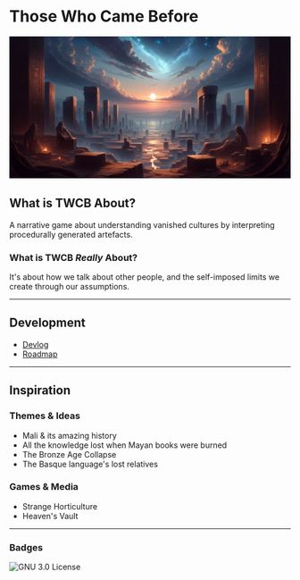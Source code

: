 # Those Who Came Before

![Ruins under a night sky](/img/banner.png)

## What is TWCB About?

A narrative game about understanding vanished cultures by interpreting procedurally generated artefacts.

### What is TWCB *Really* About?

It's about how we talk about other people, and the self-imposed limits we create through our assumptions.

---

## Development

- [Devlog](/docs/DEVLOG.md)
- [Roadmap](/docs/TASKLIST.md)

---

## Inspiration

### Themes & Ideas

- Mali & its amazing history
- All the knowledge lost when Mayan books were burned
- The Bronze Age Collapse
- The Basque language's lost relatives

### Games & Media

- Strange Horticulture
- Heaven's Vault

---

### Badges

![GNU 3.0 License](https://img.shields.io/badge/license-GNU_General_Public_License_3.0-pink)
